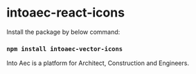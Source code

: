 # intoaec-react-icons

Install the package by below command:

### `npm install intoaec-vector-icons`

Into Aec is a platform for Architect, Construction and Engineers.